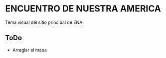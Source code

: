 ENCUENTRO DE NUESTRA AMERICA
=============

Tema visual del sitio principal de ENA.

## ToDo

* Arreglar el mapa
